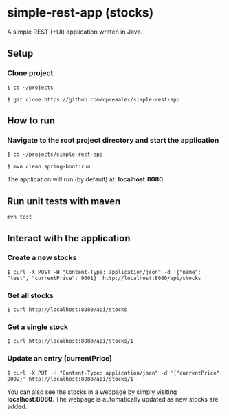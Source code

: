 # simple-rest-app (stocks)
A simple REST (+UI) application written in Java.

## Setup
### Clone project
```
$ cd ~/projects

$ git clone https://github.com/opreaalex/simple-rest-app
```

## How to run
### Navigate to the root project directory and start the application
```
$ cd ~/projects/simple-rest-app

$ mvn clean spring-boot:run
```
The application will run (by default) at: <b>localhost:8080</b>.

## Run unit tests with maven
```
mvn test
```

## Interact with the application
### Create a new stocks
```
$ curl -X POST -H "Content-Type: application/json" -d '{"name": "test", "currentPrice": 9001}' http://localhost:8080/api/stocks
```
### Get all stocks
```
$ curl http://localhost:8080/api/stocks
```
### Get a single stock
```
$ curl http://localhost:8080/api/stocks/1
```
### Update an entry (currentPrice)
```
$ curl -X PUT -H "Content-Type: application/json" -d '{"currentPrice": 9002}' http://localhost:8080/api/stocks/1
```

You can also see the stocks in a webpage by simply visiting <b>localhost:8080</b>.
The webpage is automatically updated as new stocks are added.

